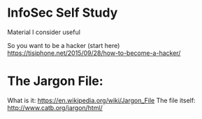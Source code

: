 # InfoSec Self Study 
Material I consider useful 

 So you want to be a hacker (start here) 
 https://tisiphone.net/2015/09/28/how-to-become-a-hacker/
 
# The Jargon File: 

What is it: https://en.wikipedia.org/wiki/Jargon_File
The file itself: http://www.catb.org/jargon/html/
